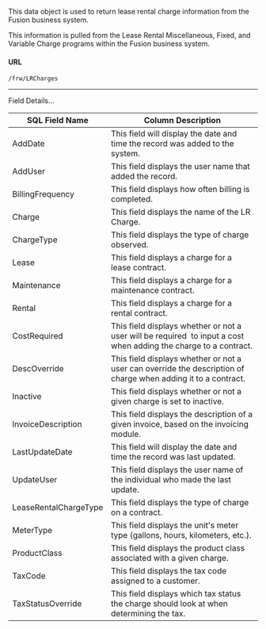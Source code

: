 
This data object is used to return lease rental charge information from the Fusion business system.

This information is pulled from the Lease Rental Miscellaneous, Fixed, and Variable Charge programs within the Fusion business system.

 
#### URL 
```
/frw/LRCharges
``` 
 <hr>
Field Details...

| **SQL Field Name**    | **Column Description**                                                                                            |
|---|---|
| AddDate               | This field will display the date and time the record was added to the system.                                     |
| AddUser               | This field displays the user name that added the record.                                                          |
| BillingFrequency      | This field displays how often billing is completed.                                                               |
| Charge                | This field displays the name of the LR Charge.                                                                    |
| ChargeType            | This field displays the type of charge observed.                                                                  |
| Lease                 | This field displays a charge for a lease contract.                                                                |
| Maintenance           | This field displays a charge for a maintenance contract.                                                          |
| Rental                | This field displays a charge for a rental contract.                                                               |
| CostRequired          | This field displays whether or not a user will be required  to input a cost when adding the charge to a contract. |
| DescOverride          | This field displays whether or not a user can override the description of charge when adding it to a contract.    |
| Inactive              | This field displays whether or not a given charge is set to inactive.                                             |
| InvoiceDescription    | This field displays the description of a given invoice, based on the invoicing module.                            |
| LastUpdateDate        | This field will display the date and time the record was last updated.                                            |
| UpdateUser            | This field displays the user name of the individual who made the last update.                                     |
| LeaseRentalChargeType | This field displays the type of charge on a contract.                                                             |
| MeterType             | This field displays the unit's meter type (gallons, hours, kilometers, etc.).                                     |
| ProductClass          | This field displays the product class associated with a given charge.                                             |
| TaxCode               | This field displays the tax code assigned to a customer.                                                          |
| TaxStatusOverride     | This field displays which tax status the charge should look at when determining the tax.                          |
